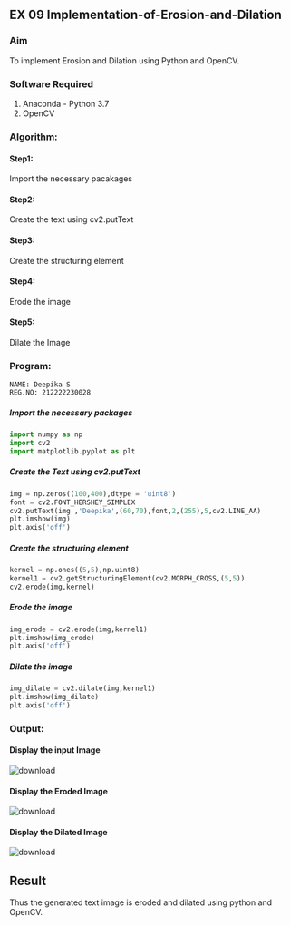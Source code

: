 ## EX 09 Implementation-of-Erosion-and-Dilation
### Aim
To implement Erosion and Dilation using Python and OpenCV.
### Software Required
1. Anaconda - Python 3.7
2. OpenCV
### Algorithm:
#### Step1:<br>
Import the necessary pacakages

#### Step2:<br>
Create the text using cv2.putText

#### Step3:<br>
Create the structuring element

#### Step4:<br>
Erode the image


#### Step5: <br>
Dilate the Image

 
### Program:
```
NAME: Deepika S
REG.NO: 212222230028
```

##### Import the necessary packages
``` Python
import numpy as np
import cv2
import matplotlib.pyplot as plt
```
##### Create the Text using cv2.putText
``` Python
img = np.zeros((100,400),dtype = 'uint8')
font = cv2.FONT_HERSHEY_SIMPLEX
cv2.putText(img ,'Deepika',(60,70),font,2,(255),5,cv2.LINE_AA)
plt.imshow(img)
plt.axis('off')
```
##### Create the structuring element
``` Python
kernel = np.ones((5,5),np.uint8)
kernel1 = cv2.getStructuringElement(cv2.MORPH_CROSS,(5,5))
cv2.erode(img,kernel)
```
##### Erode the image
``` Python
img_erode = cv2.erode(img,kernel1)
plt.imshow(img_erode)
plt.axis('off')
```
##### Dilate the image
``` Python
img_dilate = cv2.dilate(img,kernel1)
plt.imshow(img_dilate)
plt.axis('off')
```
### Output:
#### Display the input Image
![download](https://github.com/srikarthickeyanganapathy/erosion--dilation/assets/119393842/8e707eb2-c590-436d-9e01-383cda9f19c5)

#### Display the Eroded Image
![download](https://github.com/srikarthickeyanganapathy/erosion--dilation/assets/119393842/b9f2627b-db50-4916-87ad-e91b4426e6b2)

#### Display the Dilated Image
![download](https://github.com/srikarthickeyanganapathy/erosion--dilation/assets/119393842/4a48a790-dfaf-4bdf-8f7d-bca7a66566d0)

## Result
Thus the generated text image is eroded and dilated using python and OpenCV.
